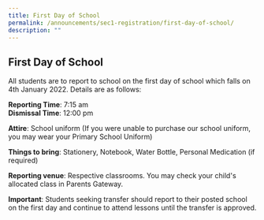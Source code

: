 ```yaml
---
title: First Day of School
permalink: /announcements/sec1-registration/first-day-of-school/
description: ""
---
```







## **First Day of School**
All students are to report to school on the first day of school which falls on 4th January 2022.
Details are as follows:

**Reporting Time**: 7:15 am <br>
**Dismissal Time**:  12:00 pm

**Attire**: School uniform (If you were unable to purchase our school uniform, you may wear your Primary School Uniform)

**Things to bring**:   Stationery, Notebook, Water Bottle, Personal Medication (if required)

**Reporting venue**: Respective classrooms.  You may check your child's allocated class in Parents Gateway. 


**Important**: Students seeking transfer should report to their posted school on the first day and continue to attend lessons until the transfer is approved.
